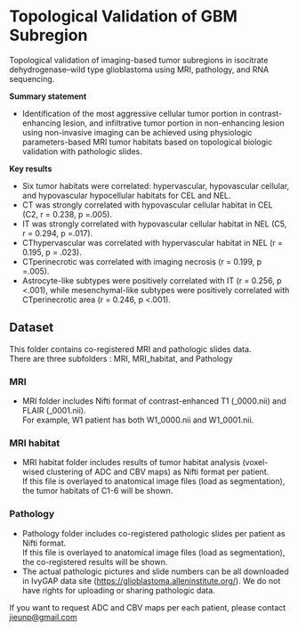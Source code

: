 # Topological Validation of GBM Subregion
Topological validation of imaging-based tumor subregions in isocitrate dehydrogenase–wild type glioblastoma using MRI, pathology, and RNA sequencing.

**Summary statement**
- Identification of the most aggressive cellular tumor portion in contrast-enhancing lesion, and infiltrative tumor portion in non-enhancing lesion using non-invasive imaging can be achieved using physiologic parameters-based MRI tumor habitats based on topological biologic validation with pathologic slides.

**Key results**
- Six tumor habitats were correlated: hypervascular, hypovascular cellular, and hypovascular hypocellular habitats for CEL and NEL.
- CT was strongly correlated with hypovascular cellular habitat in CEL (C2, r = 0.238, p =.005).
- IT was strongly correlated with hypovascular cellular habitat in NEL (C5, r = 0.294, p =.017).
- CThypervascular was correlated with hypervascular habitat in NEL (r = 0.195, p = .023).
- CTperinecrotic was correlated with imaging necrosis (r = 0.199, p =.005).
- Astrocyte-like subtypes were positively correlated with IT (r = 0.256, p <.001), while mesenchymal-like subtypes were positively correlated with CTperinecrotic area (r = 0.246, p <.001).

## Dataset
This folder contains co-registered MRI and pathologic slides data.  
There are three subfolders : MRI, MRI_habitat, and Pathology

### MRI
- MRI folder includes Nifti format of contrast-enhanced T1 (_0000.nii) and FLAIR (_0001.nii).  
For example, W1 patient has both W1_0000.nii and W1_0001.nii.

### MRI habitat
- MRI habitat folder includes results of tumor habitat analysis (voxel-wised clustering of ADC and CBV maps) as Nifti format per patient.  
If this file is overlayed to anatomical image files (load as segmentation), the tumor habitats of C1-6 will be shown. 

### Pathology
- Pathology folder includes co-registered pathologic slides per patient as Nifti format.  
If this file is overlayed to anatomical image files (load as segmentation), the co-registered results will be shown. 
- The actual pathologic pictures and slide numbers can be all downloaded in IvyGAP data site (https://glioblastoma.alleninstitute.org/). We do not have rights for uploading or sharing pathologic data.

If you want to request ADC and CBV maps per each patient, please contact jieunp@gmail.com
